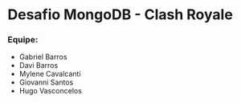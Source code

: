 # Desafio MongoDB - Clash Royale

### Equipe:
- Gabriel Barros
- Davi Barros
- Mylene Cavalcanti
- Giovanni Santos
- Hugo Vasconcelos

